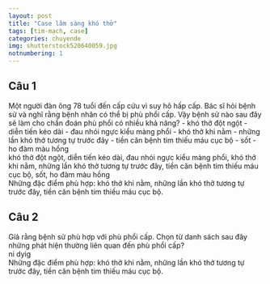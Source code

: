 ```yaml
---
layout: post
title: "Case lâm sàng khó thở"
tags: [tim-mạch, case]
categories: chuyende
img: shutterstock520640059.jpg
notnumbering: 1
---
```


## Câu 1
<div class="alert alert-warning" role="alert">
  Một người đàn ông 78 tuổi đến cấp cứu vì suy hô hấp cấp. Bác sĩ hỏi bệnh sử và nghĩ rằng bệnh nhân có thể bị phù phổi cấp. Vậy bệnh sử nào sau đây sẽ làm cho chẩn đoán phù phổi có nhiều khả năng?
- khó thở đột ngột
- diễn tiến kéo dài 
- đau nhói ngực kiểu màng phổi 
- khó thở khi nằm 
- những lần khó thở tương tự trước đây 
- tiền căn bệnh tim thiếu máu cục bộ 
- sốt 
- ho đàm màu hồng
</div>

<div class="tomTat">
<div id="btTomTat" class="collapsed" data-toggle="collapse" href="#ndTomTat">
  khó thở đột ngột, diễn tiến kéo dài, đau nhói ngực kiểu màng phổi, khó thở khi nằm, những lần khó thở tương tự trước đây, tiền căn bệnh tim thiếu máu cục bộ, sốt, ho đàm màu hồng
</div>
<div id="ndTomTat" markdown="1" class="collapse multi-collapse ndTomTat">
Những đặc điểm phù hợp: khó thở khi nằm, những lần khó thở tương tự trước đây, tiền căn bệnh tim thiếu máu cục bộ.
</div>
</div>

## Câu 2
<div class="alert alert-warning" role="alert">
  Giả rằng bệnh sử phù hợp với phù phổi cấp. Chọn từ danh sách sau đây những phát hiện thường liên quan đến phù phổi cấp?
</div>

<div class="tomTat">
<div id="btTomTat" class="collapsed" data-toggle="collapse" href="#ndTomTat">
ni dyig
</div>
<div id="ndTomTat" markdown="1" class="collapse multi-collapse ndTomTat">
Những đặc điểm phù hợp: khó thở khi nằm, những lần khó thở tương tự trước đây, tiền căn bệnh tim thiếu máu cục bộ.
</div>
</div>

